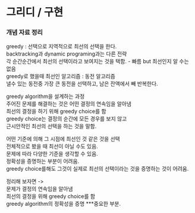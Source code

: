 # 그리디 / 구현

### 개념 자료 정리
greedy : 선택으로 지역적으로 최선의 선택을 한다.   
backtracking과 dynamic programing과는 다른 전략   
각 순간순간에서 최선의 선택이라고 보여지는 것을 택함. - 빠름 but 최선인지 알 수는 없음   
greedy로 했을때 최선인 알고리즘 : 동전 알고리즘   
낼수 있는 동전중 가장 큰 동전을 선택하고, 남은 잔액에서 빼 반복한다.


greedy algorithm을 설계하는 과정   
주어진 문제를 해결하는 것은 어떤 결정의 연속임을 알아냄   
최선의 결정을 하기 위해 greedy choice를 함   
greedy choice는 결정의 순간에 모든 경우를 보지 않고   
근시안적인 최선의 선택을 하는 것을 말함.

어떤 기준에 의해 그 시점에 최선인 것 같은 것을 선택   
전체적으로 봤을 때 최선이 아닐 수도 있음.   
문제에 따라 다양한 기준을 생각할 수 있음.   
정확성을 증명하는 부분이 어려움.   
greedy choice를해도 그것이 실제로 최선의 선택이라는 것을 증명하는 것이 어려움.


정리해 보자면 ->   
문제가 결정의 연속임을 알아냄   
최선의 결정을 위해 greedy choice를 함   
greedy algorithm의 정확성을 증명 ***중요한 부분.